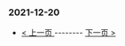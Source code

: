 ### 2021-12-20 
 

- [ < 上一页 ](https://github.com/able8/weibo-hot-record/blob/master/2021-12-19.md) -------- [ 下一页 > ](https://github.com/able8/weibo-hot-record/blob/master/2021-12-21.md)